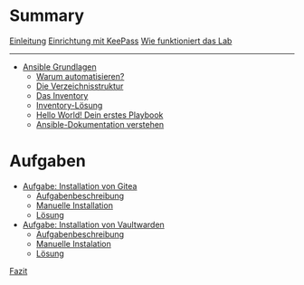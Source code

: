 # Summary

[Einleitung](./Einleitung.md)
[Einrichtung mit KeePass](./KeePass.md)
[Wie funktioniert das Lab](./Lab_Grundlagen.md)

---

- [Ansible Grundlagen](Grundlagen/Intro.md)
    - [Warum automatisieren?](Grundlagen/Warum%20automatisieren.md)
    - [Die Verzeichnisstruktur](Grundlagen/Verzeichnisstruktur.md)
    - [Das Inventory](Grundlagen/Inventory.md)
    - [Inventory-Lösung](Grundlagen/Inventory%20Lösung.md)
    - [Hello World! Dein erstes Playbook](Grundlagen/Hello%20World.md)
    - [Ansible-Dokumentation verstehen]()

# Aufgaben

- [Aufgabe: Installation von Gitea](./Gitea/Intro.md)
    - [Aufgabenbeschreibung](./Gitea/Aufgabenbeschreibung.md)
    - [Manuelle Installation](./Gitea/Manuelle%20Installation.md)
    - [Lösung](./Gitea/Lösung.md)
- [Aufgabe: Installation von Vaultwarden]()
    - [Aufgabenbeschreibung]()
    - [Manuelle Instalation]()
    - [Lösung]()

[Fazit]()